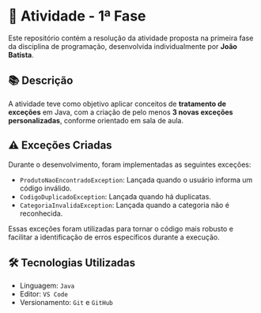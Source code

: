 # 🧠 Atividade - 1ª Fase

Este repositório contém a resolução da atividade proposta na primeira fase da disciplina de programação, desenvolvida individualmente por **João Batista**.

## 📚 Descrição

A atividade teve como objetivo aplicar conceitos de **tratamento de exceções** em Java, com a criação de pelo menos **3 novas exceções personalizadas**, conforme orientado em sala de aula.

## ⚠️ Exceções Criadas

Durante o desenvolvimento, foram implementadas as seguintes exceções:

- `ProdutoNaoEncontradoException`: Lançada quando o usuário informa um código inválido.
- `CodigoDuplicadoException`: Lançada quando há duplicatas.
- `CategoriaInvalidaException`: Lançada quando a categoria não é reconhecida.

Essas exceções foram utilizadas para tornar o código mais robusto e facilitar a identificação de erros específicos durante a execução.

## 🛠️ Tecnologias Utilizadas

- Linguagem: `Java`
- Editor: `VS Code`
- Versionamento: `Git` e `GitHub`

